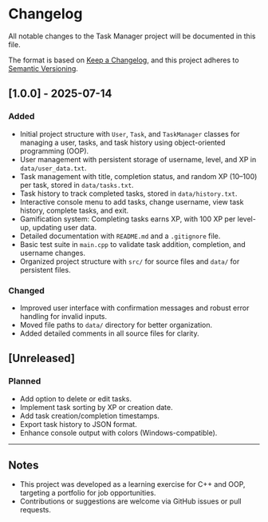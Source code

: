 # Changelog

All notable changes to the Task Manager project will be documented in this file.

The format is based on [Keep a Changelog](https://keepachangelog.com/en/1.0.0/), and this project adheres to [Semantic Versioning](https://semver.org/spec/v2.0.0.html).

## [1.0.0] - 2025-07-14

### Added
- Initial project structure with `User`, `Task`, and `TaskManager` classes for managing a user, tasks, and task history using object-oriented programming (OOP).
- User management with persistent storage of username, level, and XP in `data/user_data.txt`.
- Task management with title, completion status, and random XP (10–100) per task, stored in `data/tasks.txt`.
- Task history to track completed tasks, stored in `data/history.txt`.
- Interactive console menu to add tasks, change username, view task history, complete tasks, and exit.
- Gamification system: Completing tasks earns XP, with 100 XP per level-up, updating user data.
- Detailed documentation with `README.md` and a `.gitignore` file.
- Basic test suite in `main.cpp` to validate task addition, completion, and username changes.
- Organized project structure with `src/` for source files and `data/` for persistent files.

### Changed
- Improved user interface with confirmation messages and robust error handling for invalid inputs.
- Moved file paths to `data/` directory for better organization.
- Added detailed comments in all source files for clarity.

## [Unreleased]

### Planned
- Add option to delete or edit tasks.
- Implement task sorting by XP or creation date.
- Add task creation/completion timestamps.
- Export task history to JSON format.
- Enhance console output with colors (Windows-compatible).

---

## Notes
- This project was developed as a learning exercise for C++ and OOP, targeting a portfolio for job opportunities.
- Contributions or suggestions are welcome via GitHub issues or pull requests.